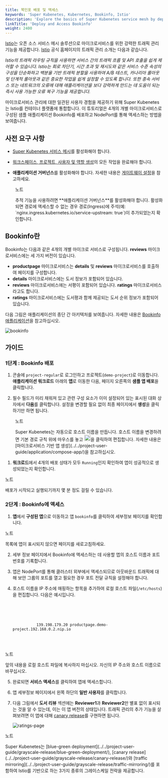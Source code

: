 ```yaml
---
title: 북인포 배포 및 액세스
keywords: 'Super Kubenetes, Kubernetes, Bookinfo, Istio'
description: 'Explore the basics of Super Kubenetes service mesh by deploying an example application Bookinfo.'
linkTitle: 'Deploy and Access Bookinfo'
weight: 2400
---
```


[Istio](https://istio.io/)는 오픈 소스 서비스 메시 솔루션으로 마이크로서비스를 위한 강력한 트래픽 관리 기능을 제공합니다. [Istio](https://istio.io/latest/docs/concepts/traffic-management/) 공식 홈페이지의 트래픽 관리 소개는 다음과 같습니다.

_Istio의 트래픽 라우팅 규칙을 사용하면 서비스 간의 트래픽 흐름 및 API 호출을 쉽게 제어할 수 있습니다. Istio는 회로 차단기, 시간 초과 및 재시도와 같은 서비스 수준 속성의 구성을 단순화하고 백분율 기반 트래픽 분할을 사용하여 A/B 테스트, 카나리아 롤아웃 및 단계적 롤아웃과 같은 중요한 작업을 쉽게 설정할 수 있도록 합니다. 또한 종속 서비스 또는 네트워크의 오류에 대해 애플리케이션을 보다 강력하게 만드는 데 도움이 되는 즉시 사용 가능한 오류 복구 기능을 제공합니다._

마이크로서비스 관리에 대한 일관된 사용자 경험을 제공하기 위해 Super Kubenetes는 Istio를 컨테이너 플랫폼에 통합합니다. 이 튜토리얼은 4개의 개별 마이크로서비스로 구성된 샘플 애플리케이션 Bookinfo를 배포하고 NodePort를 통해 액세스하는 방법을 보여줍니다.

## 사전 요구 사항

- [Super Kubenetes 서비스 메시](../../pluggable-components/service-mesh/)를 활성화해야 합니다.

- [워크스페이스, 프로젝트, 사용자 및 역할 생성](../create-workspace-and-project/)의 모든 작업을 완료해야 합니다.

- **애플리케이션 거버넌스**를 활성화해야 합니다. 자세한 내용은 [게이트웨이 설정](../../project-administration/project-gateway/#set-a-gateway)을 참고하세요.

<div className="notices note" style="margin-left:32px">
  <p>노트</p>
  <div>
    추적 기능을 사용하려면 **애플리케이션 거버넌스**를 활성화해야 합니다. 활성화되면 경로에 액세스할 수 없는 경우 경로(Ingress)에 주석(예: `nginx.ingress.kubernetes.io/service-upstream: true`)이 추가되었는지 확인합니다.
  </div>
</div>

## Bookinfo란

Bookinfo는 다음과 같은 4개의 개별 마이크로 서비스로 구성됩니다. **reviews** 마이크로서비스에는 세 가지 버전이 있습니다.

- **productpage** 마이크로서비스는 **details** 및 **reviews** 마이크로서비스를 호출하여 페이지를 구성합니다.
- **details** 마이크로서비스에는 도서 정보가 포함되어 있습니다.
- **reviews** 마이크로서비스에는 서평이 포함되어 있습니다. **ratings** 마이크로서비스라고도 합니다.
- **ratings** 마이크로서비스에는 도서평과 함께 제공되는 도서 순위 정보가 포함되어 있습니다.

다음 그림은 애플리케이션의 종단 간 아키텍처를 보여줍니다. 자세한 내용은 [Bookinfo 애플리케이션](https://istio.io/latest/docs/examples/bookinfo/)을 참고하십시오.

![bookinfo](/dist/assets/docs/v3.3/quickstart/deploy-bookinfo-to-k8s/bookinfo.png)

## 가이드

### 1단계 : Bookinfo 배포

1. 콘솔에 `project-regular`로 로그인하고 프로젝트(`demo-project`)로 이동합니다. **애플리케이션 워크로드** 아래의 **앱**로 이동한 다음, 페이지 오른쪽의 **샘플 앱 배포**을 클릭합니다.

2. 필수 필드가 미리 채워져 있고 관련 구성 요소가 이미 설정되어 있는 표시된 대화 상자에서 **다음**를 클릭합니다. 설정을 변경할 필요 없이 최종 페이지에서 **생성**을 클릭하기만 하면 됩니다.

<div className="notices note" style="margin-left:32px">
  <p>노트</p>
  <div>
    Super Kubenetes는 자동으로 호스트 이름을 만듭니다. 호스트 이름을 변경하려면 기본 경로 규칙 위에 마우스를 놓고 <img src="/dist/assets/docs/v3.3/quickstart/deploy-bookinfo-to-k8s/edit-icon.png" width='20px' alt="icon"  />을 클릭하여 편집합니다. 자세한 내용은 [마이크로서비스 기반 앱 생성](../../project-user-guide/application/compose-app/)을 참고하십시오.
  </div>
</div>

1. **워크로드**에서 4개의 배포 상태가 모두 `Running`인지 확인하여 앱이 성공적으로 생성되었는지 확인합니다.

  <div className="notices note">
    <p>노트</p>
    <div>
      배포가 시작되고 실행되기까지 몇 분 정도 걸릴 수 있습니다.
    </div>
  </div>

### 2단계 : Bookinfo에 액세스

1. **앱**에서 **구성된 앱**으로 이동하고 앱 `bookinfo`를 클릭하여 세부정보 페이지를 확인합니다.

  <div className="notices note">
    <p>노트</p>
    <div>
      목록에 앱이 표시되지 않으면 페이지를 새로고침하세요.
    </div>
  </div>

2. 세부 정보 페이지에서 Bookinfo에 액세스하는 데 사용할 앱의 호스트 이름과 포트 번호를 기록합니다.

3. 앱은 NodePort를 통해 클러스터 외부에서 액세스되므로 아웃바운드 트래픽에 대해 보안 그룹의 포트를 열고 필요한 경우 포트 전달 규칙을 설정해야 합니다.

4. 호스트 이름을 IP 주소에 매핑하는 항목을 추가하여 로컬 호스트 파일(`/etc/hosts`)을 편집합니다. 다음은 예시입니다.

   <article className="highlight">
      <pre>
         <div className="copy-code-button" title="Copy Code"></div>
         <div className="code-over-div">
            <code>139.198.179.20 productpage.demo-project.192.168.0.2.nip.io</code>
         </div>
      </pre>
   </article>

  <div className="notices note">
    <p>노트</p>
    <div>
      앞의 내용을 로컬 호스트 파일에 복사하지 마십시오. 자신의 IP 주소와 호스트 이름으로 바꾸십시오.
    </div>
  </div>

5. 완료되면 **서비스 액세스**를 클릭하여 앱에 액세스합니다.

6. 앱 세부정보 페이지에서 왼쪽 하단의 **일반 사용자**를 클릭합니다.

7. 다음 그림에서 **도서 리뷰** 섹션에는 **Reviewer1**과 **Reviewer2**만 별표 없이 표시되는 것을 알 수 있는데, 이는 이 앱 버전의 상태입니다. 트래픽 관리의 추가 기능을 살펴보려면 이 앱에 대해 [canary release](../../project-user-guide/grayscale-release/canary-release/)를 구현하면 됩니다.

   ![ratings-page](/dist/assets/docs/v3.3/quickstart/deploy-bookinfo-to-k8s/ratings-page.png)

<div className="notices note">
  <p>노트</p>
  <div>
    Super Kubenetes는 [blue-green deployment](../../project-user-guide/grayscale-release/blue-green-deployment/), [canary release](../../project-user-guide/grayscale-release/canary-release/)와 [traffic mirroring](../../project-user-guide/grayscale-release/traffic-mirroring/)를 포함하여 Istio를 기반으로 하는 3가지 종류의 그레이스케일 전략을 제공합니다.
  </div>
</div>
